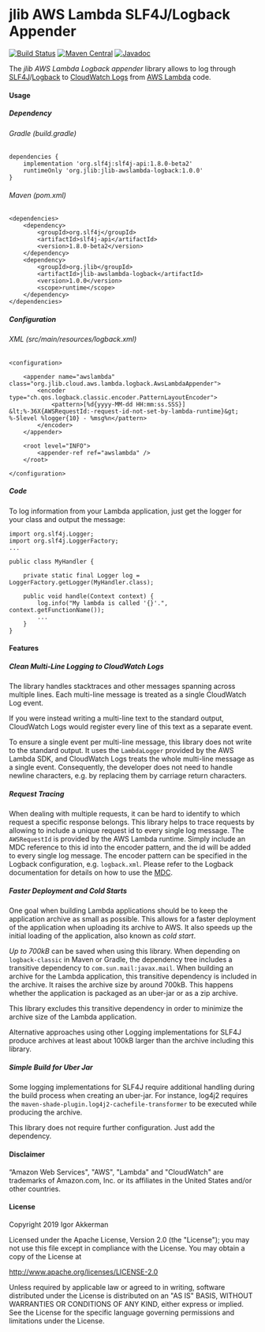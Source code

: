 # jlib AWS Lambda SLF4J/Logback Appender

[![Build Status](https://travis-ci.org/jlib-framework/jlib-awslambda-logback.svg?branch=master)](https://travis-ci.org/jlib-framework/jlib-awslambda-logback)
[![Maven Central](https://maven-badges.herokuapp.com/maven-central/org.jlib/jlib-awslambda-logback/badge.svg)](https://maven-badges.herokuapp.com/maven-central/org.jlib/jlib-awslambda-logback)
[![Javadoc](https://www.javadoc.io/badge/org.jlib/jlib-awslambda-logback.svg)](http://www.javadoc.io/doc/org.jlib/jlib-awslambda-logback)

The _jlib AWS Lambda Logback appender_ library allows to log through [SLF4J](https://www.slf4j.org/)/[Logback](https://logback.qos.ch/) 
to [CloudWatch Logs](https://docs.aws.amazon.com/AmazonCloudWatch/latest/logs/WhatIsCloudWatchLogs.html) 
from [AWS Lambda](https://aws.amazon.com/de/lambda) code.

#### Usage
##### Dependency
###### Gradle (build.gradle)
    dependencies {
        implementation 'org.slf4j:slf4j-api:1.8.0-beta2'
        runtimeOnly 'org.jlib:jlib-awslambda-logback:1.0.0'
    }
    
###### Maven (pom.xml)
    <dependencies>
        <dependency>
            <groupId>org.slf4j</groupId>
            <artifactId>slf4j-api</artifactId>
            <version>1.8.0-beta2</version>
        </dependency>
        <dependency>
            <groupId>org.jlib</groupId>
            <artifactId>jlib-awslambda-logback</artifactId>
            <version>1.0.0</version>
            <scope>runtime</scope>
        </dependency>
    </dependencies>

##### Configuration
###### XML (src/main/resources/logback.xml)
    <configuration>
    
        <appender name="awslambda" class="org.jlib.cloud.aws.lambda.logback.AwsLambdaAppender">
            <encoder type="ch.qos.logback.classic.encoder.PatternLayoutEncoder">
                <pattern>[%d{yyyy-MM-dd HH:mm:ss.SSS}] &lt;%-36X{AWSRequestId:-request-id-not-set-by-lambda-runtime}&gt; %-5level %logger{10} - %msg%n</pattern>
            </encoder>
        </appender>
    
        <root level="INFO">
            <appender-ref ref="awslambda" />
        </root>
    
    </configuration>
    
##### Code
To log information from your Lambda application, just get the logger for your class and output the message:

    import org.slf4j.Logger;
    import org.slf4j.LoggerFactory;
    ...
    
    public class MyHandler {
    
        private static final Logger log = LoggerFactory.getLogger(MyHandler.class);
         
        public void handle(Context context) {
            log.info("My lambda is called '{}'.", context.getFunctionName());
            ...
        }
    }

#### Features
##### Clean Multi-Line Logging to CloudWatch Logs
The library handles stacktraces and other messages spanning across multiple lines. Each multi-line message is treated as a single CloudWatch Log event.

If you were instead writing a multi-line text to the standard output, 
CloudWatch Logs would register every line of this text as a separate event.

To ensure a single event per multi-line message, this library does not write to the standard output. 
It uses the `LambdaLogger` provided by the AWS Lambda SDK,
and CloudWatch Logs treats the whole multi-line message as a single event.
Consequently, the developer does not need to handle newline characters, 
e.g. by replacing them by carriage return characters.

##### Request Tracing 
When dealing with multiple requests, it can be hard to identify to which request a specific response belongs.
This library helps to trace requests by allowing to include a unique request id to every single log message.
The `AWSRequestId` is provided by the AWS Lambda runtime.
Simply include an MDC reference to this id into the encoder pattern, and the id will be added to every single log message. 
The encoder pattern can be specified in the Logback configuration, e.g. `logback.xml`.
Please refer to the Logback documentation for details on how to use the [MDC](https://logback.qos.ch/manual/mdc.html). 

##### Faster Deployment and Cold Starts
One goal when building Lambda applications should be to keep the application archive as small as possible.
This allows for a faster deployment of the application when uploading its archive to AWS.
It also speeds up the initial loading of the application, also known as _cold start_.

_Up to 700kB_ can be saved when using this library.
When depending on `logback-classic` in Maven or Gradle, 
the dependency tree includes a transitive dependency to `com.sun.mail:javax.mail`.
When building an archive for the Lambda application,
this transitive dependency is included in the archive.
It raises the archive size by around 700kB.
This happens whether the application is packaged as an uber-jar or as a zip archive.

This library excludes this transitive dependency 
in order to minimize the archive size of the Lambda application.

Alternative approaches using other Logging implementations for SLF4J produce archives at least
about 100kB larger than the archive including this library.

##### Simple Build for Uber Jar
Some logging implementations for SLF4J require additional handling during the build process when creating an uber-jar.
For instance, log4j2 requires the `maven-shade-plugin.log4j2-cachefile-transformer` to be executed while producing the archive.

This library does not require further configuration. Just add the dependency.

#### Disclaimer
“Amazon Web Services", "AWS", "Lambda" and "CloudWatch" are trademarks of Amazon.com, Inc. or its affiliates in the United States and/or other countries.

#### License
Copyright 2019 Igor Akkerman

Licensed under the Apache License, Version 2.0 (the "License");
you may not use this file except in compliance with the License.
You may obtain a copy of the License at

   http://www.apache.org/licenses/LICENSE-2.0

Unless required by applicable law or agreed to in writing, software
distributed under the License is distributed on an "AS IS" BASIS,
WITHOUT WARRANTIES OR CONDITIONS OF ANY KIND, either express or implied.
See the License for the specific language governing permissions and
limitations under the License.
